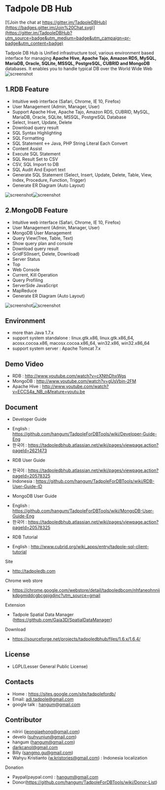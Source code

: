 Tadpole DB Hub
==
[![Join the chat at https://gitter.im/TadpoleDBHub](https://badges.gitter.im/Join%20Chat.svg)](https://gitter.im/TadpoleDBHub?utm_source=badge&utm_medium=badge&utm_campaign=pr-badge&utm_content=badge)

Tadpole DB Hub is Unified infrastructure tool, various environment based interface for managing <b>Apache Hive, Apache Tajo, Amazon RDS, MySQL, MariaDB, Oracle, SQLite, MSSQL, PostgreSQL, CUBRID and MongoDB</b> databases.
It enables you to handle typical DB over the World Wide Web
![screenshot](https://e99af464-a-62cb3a1a-s-sites.googlegroups.com/site/tadpolefordb/home/TadpoleDBHub_overview.png?height=309&width=400)

1.RDB Feature
-
* Intuitive web interface (Safari, Chrome, IE 10, Firefox)
* User Management (Admin, Manager, User)
* Support Apache Hive, Apache Tajo, Amazon RDS, CUBRID, MySQL, MariaDB, Oracle, SQLite, MSSQL, PostgreSQL Database
* Select, Insert, Update, Delete
* Download query result
* SQL Syntax Highlighting
* SQL Formatting
* SQL Statement <-> Java, PHP String Literal Each Convert
* Content Assist
* Execute SQL Statement
* SQL Result Set to CSV
* CSV, SQL Import to DB
* SQL Audit And Export text
* Generate SQL Statement (Select, Insert, Update, Delete, Table, View, Index, Procedure, Function, Trigger)
* Generate ER Diagram (Auto Layout)

![screenshot](https://sites.google.com/site/tadpolefordb/_/rsrc/1359544319131/home/RDB-ERD-EDITOR.png?height=339&width=400)![screenshot](https://sites.google.com/site/tadpolefordb/_/rsrc/1359544341191/home/RDB-SQL-EDITOR.png?height=339&width=400)

2.MongoDB Feature
-
* Intuitive web interface (Safari, Chrome, IE 10, Firefox)
* User Management (Admin, Manager, User)
* MongoDB User Management
* Query View(Tree, Table, Text)
* Show query plan and console
* Download query result
* GridFS(Insert, Delete, Download)
* Server Status
* Top
* Web Console
* Current, Kill Operation
* Query Profiling
* ServerSide JavaScript
* MapReduce
* Generate ER Diagram (Auto Layout)

![screenshot](https://sites.google.com/site/tadpolefordb/_/rsrc/1359544395340/home/mongodb-erd.png?height=339&width=400)![screenshot](https://sites.google.com/site/tadpolefordb/_/rsrc/1359544427527/home/MONGODB-INSTANCE.png?height=339&width=400)

Environment
-
* more than Java 1.7.x
* support system standalone : linux.gtk.x86, linux.gtk.x86_64, acosx.cocoa.x86, macosx.cocoa.x86_64, win32.x86, win32.x86_64
* support system server : Apache Tomcat 7.x

Demo Video
-
* RDB : http://www.youtube.com/watch?v=cXNthDhxWgs
* MongoDB : http://www.youtube.com/watch?v=gUsVbin-2FM
* Apache Hive : http://www.youtube.com/watch?v=ECCS4a_NB_o&feature=youtu.be

Document
-
* Developer Guide
 - English : https://github.com/hangum/TadpoleForDBTools/wiki/Developer-Guide-Eng
 - 한국어  : https://tadpoledbhub.atlassian.net/wiki/pages/viewpage.action?pageId=2621473
* RDB User Guide
 - 한국어  : https://tadpoledbhub.atlassian.net/wiki/pages/viewpage.action?pageId=20578325
 - Indonesia : https://github.com/hangum/TadpoleForDBTools/wiki/RDB-User-Guide-ID
* MongoDB User Guide
 - English : https://github.com/hangum/TadpoleForDBTools/wiki/MongoDB-User-Guide-Eng
 - 한국어  : https://tadpoledbhub.atlassian.net/wiki/pages/viewpage.action?pageId=20578325
* RDB Tutorial
 - English : http://www.cubrid.org/wiki_apps/entry/tadpole-sql-client-tutorial

Site
*  http://tadpoledb.com

Chrome web store
*  https://chrome.google.com/webstore/detail/tadpoledbcom/nhfaneohnnijkdpgmiddcgbcgpjgdjnc?utm_source=gmail

Extension
* Tadpole Spatial Data Manager (https://github.com/Gaia3D/SpatialDataManager)

Download
* https://sourceforge.net/projects/tadpoledbhub/files/1.6.x/1.6.4/

License
-
* LGPL(Lesser General Public License)

Contacts
-
* Home : https://sites.google.com/site/tadpolefordb/
* Email: adi.tadpole@gmail.com
* google talk : hangum@gmail.com

Contributor
-
* nilriri (jeongjaehong@gmail.com)
* develo (suhyunjun@gmail.com)
* hangum (hangum@gmail.com)
* darkcanol@gmail.com
* Billy (sangmo.gu@gmail.com)
* Wahyu Kristianto (w.kristories@gmail.com) : Indonesia localization

Donation
- Paypal(paypal.com) : hangum@gmail.com
- Donor(https://github.com/hangum/TadpoleForDBTools/wiki/Donor-List)
